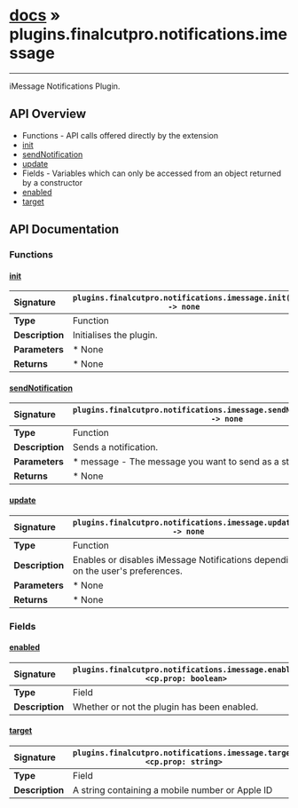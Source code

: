 # [docs](index.md) » plugins.finalcutpro.notifications.imessage
---

iMessage Notifications Plugin.

## API Overview
* Functions - API calls offered directly by the extension
 * [init](#init)
 * [sendNotification](#sendnotification)
 * [update](#update)
* Fields - Variables which can only be accessed from an object returned by a constructor
 * [enabled](#enabled)
 * [target](#target)

## API Documentation

### Functions

#### [init](#init)
| <span style="float: left;">**Signature**</span> | <span style="float: left;">`plugins.finalcutpro.notifications.imessage.init() -> none` </span>                                                          |
| -----------------------------------------------------|---------------------------------------------------------------------------------------------------------|
| **Type**                                             | Function                                                                                         |
| **Description**                                      | Initialises the plugin.                                                                                         |
| **Parameters**                                       |  * None                                       |
| **Returns**                                          |  * None                                                |

#### [sendNotification](#sendnotification)
| <span style="float: left;">**Signature**</span> | <span style="float: left;">`plugins.finalcutpro.notifications.imessage.sendNotification(message) -> none` </span>                                                          |
| -----------------------------------------------------|---------------------------------------------------------------------------------------------------------|
| **Type**                                             | Function                                                                                         |
| **Description**                                      | Sends a notification.                                                                                         |
| **Parameters**                                       |  * message - The message you want to send as a string.                                       |
| **Returns**                                          |  * None                                                |

#### [update](#update)
| <span style="float: left;">**Signature**</span> | <span style="float: left;">`plugins.finalcutpro.notifications.imessage.update() -> none` </span>                                                          |
| -----------------------------------------------------|---------------------------------------------------------------------------------------------------------|
| **Type**                                             | Function                                                                                         |
| **Description**                                      | Enables or disables iMessage Notifications depending on the user's preferences.                                                                                         |
| **Parameters**                                       |  * None                                       |
| **Returns**                                          |  * None                                                |

### Fields

#### [enabled](#enabled)
| <span style="float: left;">**Signature**</span> | <span style="float: left;">`plugins.finalcutpro.notifications.imessage.enabled <cp.prop: boolean>` </span>                                                          |
| -----------------------------------------------------|---------------------------------------------------------------------------------------------------------|
| **Type**                                             | Field                                                                                         |
| **Description**                                      | Whether or not the plugin has been enabled.                                                                                         |

#### [target](#target)
| <span style="float: left;">**Signature**</span> | <span style="float: left;">`plugins.finalcutpro.notifications.imessage.target <cp.prop: string>` </span>                                                          |
| -----------------------------------------------------|---------------------------------------------------------------------------------------------------------|
| **Type**                                             | Field                                                                                         |
| **Description**                                      | A string containing a mobile number or Apple ID                                                                                         |

